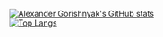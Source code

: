 [![Alexander Gorishnyak's GitHub stats](https://github-readme-stats.vercel.app/api?username=kefir500&count_private=true&show_icons=true&hide=prs,contribs)](https://github.com/kefir500)  
[![Top Langs](https://github-readme-stats.vercel.app/api/top-langs/?username=kefir500&layout=compact)](https://github.com/kefir500)
